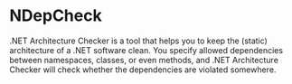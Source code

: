 NDepCheck
=========

.NET Architecture Checker is a tool that helps you to keep the (static) architecture of a .NET software clean. You specify allowed dependencies between namespaces, classes, or even methods, and .NET Architecture Checker will check whether the dependencies are violated somewhere.